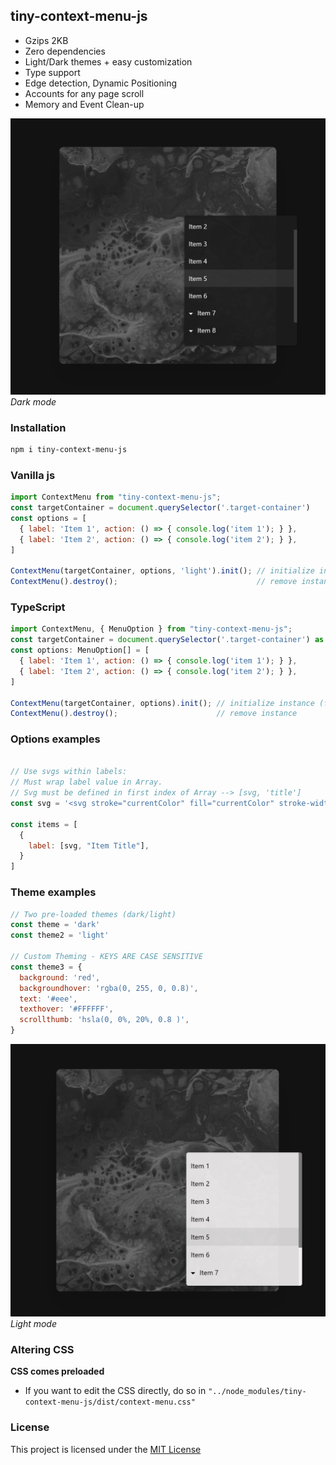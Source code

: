 ## tiny-context-menu-js

* Gzips 2KB
* Zero dependencies
* Light/Dark themes + easy customization
* Type support
* Edge detection, Dynamic Positioning
* Accounts for any page scroll
* Memory and Event Clean-up

![screen](screenshots/scrdark.png)
*Dark mode*

### Installation

```bash
npm i tiny-context-menu-js
```

### Vanilla js
```javascript
import ContextMenu from "tiny-context-menu-js";
const targetContainer = document.querySelector('.target-container')
const options = [
  { label: 'Item 1', action: () => { console.log('item 1'); } },
  { label: 'Item 2', action: () => { console.log('item 2'); } },
]

ContextMenu(targetContainer, options, 'light').init(); // initialize instance
ContextMenu().destroy();                               // remove instance
```

### TypeScript
```javascript
import ContextMenu, { MenuOption } from "tiny-context-menu-js";
const targetContainer = document.querySelector('.target-container') as HTMLElement;
const options: MenuOption[] = [
  { label: 'Item 1', action: () => { console.log('item 1'); } },
  { label: 'Item 2', action: () => { console.log('item 2'); } },
]

ContextMenu(targetContainer, options).init(); // initialize instance (forego theme param for default 'dark')
ContextMenu().destroy();                      // remove instance
```

### Options examples

```javascript

// Use svgs within labels:
// Must wrap label value in Array. 
// Svg must be defined in first index of Array --> [svg, 'title']
const svg = '<svg stroke="currentColor" fill="currentColor" stroke-width="0" viewBox="0 0 20 20" aria-hidden="true" height="14px" width="14px" xmlns="http://www.w3.org/2000/svg"><path fill-rule="evenodd" d="M5.293 7.293a1 1 0 011.414 0L10 10.586l3.293-3.293a1 1 0 111.414 1.414l-4 4a1 1 0 01-1.414 0l-4-4a1 1 0 010-1.414z" clip-rule="evenodd"></path></svg>';

const items = [
  {
    label: [svg, "Item Title"],
  }
]
```

### Theme examples
```javascript
// Two pre-loaded themes (dark/light)
const theme = 'dark'
const theme2 = 'light'

// Custom Theming - KEYS ARE CASE SENSITIVE
const theme3 = { 
  background: 'red',
  backgroundhover: 'rgba(0, 255, 0, 0.8)',
  text: '#eee',
  texthover: '#FFFFFF',
  scrollthumb: 'hsla(0, 0%, 20%, 0.8 )',
}
```

![screen](screenshots/scrlight.png)
*Light mode*

### Altering CSS

**CSS comes preloaded**
- If you want to edit the CSS directly, do so in 
`"../node_modules/tiny-context-menu-js/dist/context-menu.css"`

### License

This project is licensed under the [MIT License](https://github.com/chaseottofy/tiny-context-menu-js/blob/main/LICENSE)

